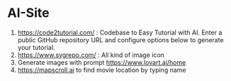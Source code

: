 # AI-Site
1. https://code2tutorial.com/ : Codebase to Easy Tutorial with AI. Enter a public GitHub repository URL and configure options below to generate your tutorial.
2. https://www.svgrepo.com/ : All kind of image icon
3. Generate images with prompt https://www.lovart.ai/home
4. https://mapscroll.ai to find movie location by typing name
